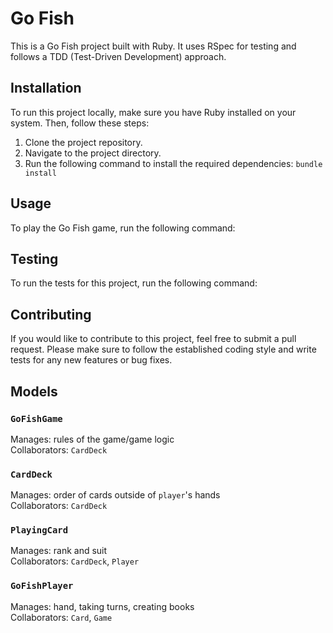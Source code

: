 # Go Fish

This is a Go Fish project built with Ruby. It uses RSpec for testing and follows a TDD (Test-Driven Development) approach.

## Installation

To run this project locally, make sure you have Ruby installed on your system. Then, follow these steps:

1. Clone the project repository.
2. Navigate to the project directory.
3. Run the following command to install the required dependencies: `bundle install`

## Usage

To play the Go Fish game, run the following command:

## Testing

To run the tests for this project, run the following command:

## Contributing

If you would like to contribute to this project, feel free to submit a pull request. Please make sure to follow the established coding style and write tests for any new features or bug fixes.

## Models
### `GoFishGame`
Manages: rules of the game/game logic<br>
Collaborators: `CardDeck`

### `CardDeck`
Manages: order of cards outside of `player`'s hands<br>
Collaborators: `CardDeck`

### `PlayingCard`
Manages: rank and suit<br>
Collaborators: `CardDeck`, `Player`

### `GoFishPlayer`
Manages: hand, taking turns, creating books<br>
Collaborators: `Card`, `Game`
